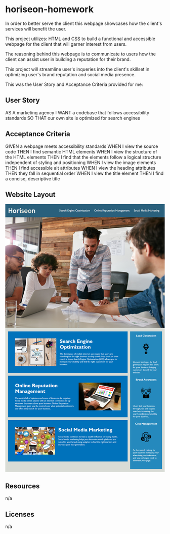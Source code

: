 # horiseon-homework
In order to better serve the client this webpage showcases how the client's services will benefit the user.

This project utilizes: HTML and CSS to build a functional and accessible webpage for the client that will garner interest from users. 

The reasoning behind this webpage is to communicate to users how the client can assist user in building a reputation for their brand.

 This project will streamline user's inqueries into the client's skillset in optimizing user's brand reputation and social media presence. 
 


This was the User Story and Acceptance Criteria provided for me:

## User Story

AS A marketing agency
I WANT a codebase that follows accessibility standards
SO THAT our own site is optimized for search engines


## Acceptance Criteria

GIVEN a webpage meets accessibility standards
WHEN I view the source code
THEN I find semantic HTML elements
WHEN I view the structure of the HTML elements
THEN I find that the elements follow a logical structure independent of styling and positioning
WHEN I view the image elements
THEN I find accessible alt attributes
WHEN I view the heading attributes
THEN they fall in sequential order
WHEN I view the title element
THEN I find a concise, descriptive title

## Website Layout

![Horiseon Web Landing Page](assets/horiseonweb.png)


## Resources

n/a


## Licenses

n/a

